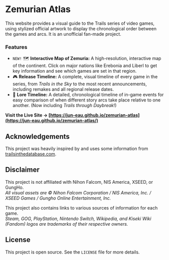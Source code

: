 # Zemurian Atlas

This website provides a visual guide to the Trails series of video games, using stylized official artwork to display the chronological order between the games and arcs. It is an unofficial fan-made project.

### **Features**

*   `NEW!` 🗺️ **Interactive Map of Zemuria:** A high-resolution, interactive map of the continent. Click on major nations like Erebonia and Liberl to get key information and see which games are set in that region.
*   🎮 **Release Timeline:** A complete, visual timeline of every game in the series, from *Trails in the Sky* to the most recent announcements, including remakes and all regional release dates.
*   📅 **Lore Timeline:** A detailed, chronological timeline of in-game events for easy comparison of when different story arcs take place relative to one another. (Now including *Trails through Daybreak*!)

**Visit the Live Site → [https://jun-eau.github.io/zemurian-atlas](https://jun-eau.github.io/zemurian-atlas/)**

## Acknowledgements

This project was heavily inspired by and uses some information from [trailsinthedatabase.com](https://trailsinthedatabase.com/).

## Disclaimer

This project is not affiliated with Nihon Falcom, NIS America, XSEED, or GungHo.  
*All visual assets are © Nihon Falcom Corporation / NIS America, Inc. / XSEED Games / Gungho Online Entertainment, Inc.*

This project also contains links to various sources of information for each game.  
*Steam, GOG, PlayStation, Nintendo Switch, Wikipedia, and Kiseki Wiki (Fandom) logos are trademarks of their respective owners.*

## License

This project is open source. See the `LICENSE` file for more details.
